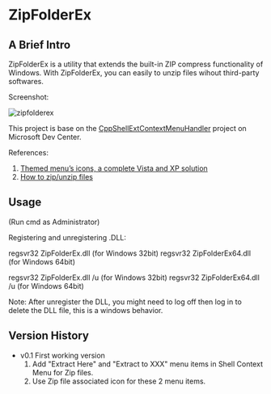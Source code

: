 ﻿ZipFolderEx
======================

A Brief Intro
-------------------

ZipFolderEx is a utility that extends the built-in ZIP compress functionality of Windows.
With ZipFolderEx, you can easily to unzip files wihout third-party softwares.

Screenshot:

![zipfolderex](https://cloud.githubusercontent.com/assets/6334728/6682350/72c6047e-ccdc-11e4-8311-8cc1b7c6eddd.png)


This project is base on the [CppShellExtContextMenuHandler](https://code.msdn.microsoft.com/windowsdesktop/cppshellextcontextmenuhandl-410a709a) project on Microsoft Dev Center.

References:

1. [Themed menu’s icons, a complete Vista and XP solution](http://www.nanoant.com/programming/themed-menus-icons-a-complete-vista-xp-solution)
2. [How to zip/unzip files](https://vcpptips.wordpress.com/tag/copyhere/)


Usage
-------------------

(Run cmd as Administrator)

Registering and unregistering .DLL:

regsvr32 ZipFolderEx.dll		(for Windows 32bit)
regsvr32 ZipFolderEx64.dll		(for Windows 64bit)

regsvr32 ZipFolderEx.dll /u		(for Windows 32bit)
regsvr32 ZipFolderEx64.dll /u	(for Windows 64bit)

Note: After unregister the DLL, you might need to log off then log in to delete the DLL file, this is a windows behavior.

Version History
-------------------
* v0.1 First working version
  1. Add "Extract Here" and "Extract to XXX" menu items in Shell Context Menu for Zip files.
  2. Use Zip file associated icon for these 2 menu items.

